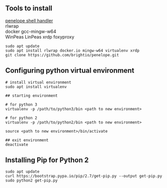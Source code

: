 
## Tools to install
[penelope shell handler](https://github.com/brightio/penelope)  
rlwrap  
docker
gcc-mingw-w64  
WinPeas 
LinPeas
xrdp
foxyproxy

```
sudo apt update
sudo apt install rlwrap docker.io mingw-w64 virtualenv xrdp
git clone https://github.com/brightio/penelope.git
```

## Configuring python virtual environment
```
# install virtual environment
sudo apt install virtualenv

## starting environment

# for python 3
virtualenv -p /path/to/python3/bin <path to new environment>

# for python 2
virtualenv -p /path/to/python2/bin <path to new environment>

source <path to new environment>/bin/activate

## exit environment
deactivate
```

## Installing Pip for Python 2
```
sudo apt update
curl https://bootstrap.pypa.io/pip/2.7/get-pip.py --output get-pip.py
sudo python2 get-pip.py
```
